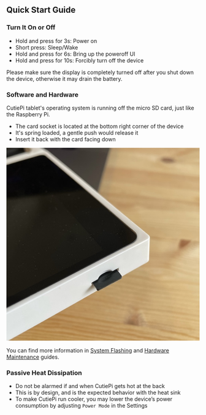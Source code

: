 ## Quick Start Guide 

### Turn It On or Off 

- Hold and press for 3s: Power on 
- Short press: Sleep/Wake 
- Hold and press for 6s: Bring up the poweroff UI  
- Hold and press for 10s: Forcibly turn off the device 

Please make sure the display is completely turned off after you shut down the device, otherwise it may drain the battery. 

### Software and Hardware 

CutiePi tablet's operating system is running off the micro SD card, just like the Raspberry Pi. 

- The card socket is located at the bottom right corner of the device
- It's spring loaded, a gentle push would release it 
- Insert it back with the card facing down 

![](screenshots/sdcard-socket.jpg)

You can find more information in [System Flashing](SystemFlashingGuide.md) and [Hardware Maintenance](HardwareMaintenanceGuide.md) guides. 

### Passive Heat Dissipation

- Do not be alarmed if and when CutiePi gets hot at the back
- This is by design, and is the expected behavior with the heat sink
- To make CutiePi run cooler, you may lower the device’s power consumption by adjusting `Power Mode` in the Settings